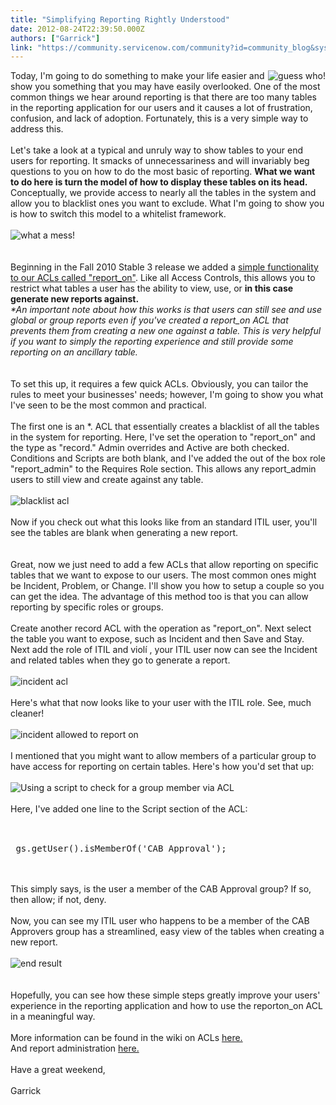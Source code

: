 ```yaml
---
title: "Simplifying Reporting Rightly Understood"
date: 2012-08-24T22:39:50.000Z
authors: ["Garrick"]
link: "https://community.servicenow.com/community?id=community_blog&sys_id=31dda6e9dbd0dbc01dcaf3231f9619f6"
---
```

<p><img  class="jive-image" src="0c6bc486db109fc03eb27a9e0f9619be.iix" alt="guess who!" style="float:right" />Today, I'm going to do something to make your life easier and show you something that you may have easily overlooked. One of the most common things we hear around reporting is that there are too many tables in the reporting application for our users and it causes a lot of frustration, confusion, and lack of adoption. Fortunately, this is a very simple way to address this. <br /><br />Let's take a look at a typical and unruly way to show tables to your end users for reporting. It smacks of unnecessariness and will invariably beg questions to you on how to do the most basic of reporting. <strong>What we want to do here is turn the model of how to display these tables on its head.</strong> Conceptually, we provide access to nearly all the tables in the system and allow you to blacklist ones you want to exclude. What I'm going to show you is how to switch this model to a whitelist framework. <br /><br /><img  class="jive-image" src="b31363b9dbd01fc068c1fb651f9619ea.iix" alt="what a mess!" /><br /><br /><br />Beginning in the Fall 2010 Stable 3 release we added a <a title="ki.servicenow.com/index.php?title=Administering_Reports#Restricting_Report_Creation_with_ACLs" href="http://wiki.servicenow.com/index.php?title=Administering_Reports#Restricting_Report_Creation_with_ACLs">simple functionality to our ACLs called "report_on"</a>. Like all Access Controls, this allows you to restrict what tables a user has the ability to view, use, or <strong>in this case generate new reports against.</strong> <br /><i>*An important note about how this works is that users can still see and use global or group reports even if you've created a report_on ACL that prevents them from creating a new one against a table. This is very helpful if you want to simply the reporting experience and still provide some reporting on an ancillary table.</i> <br /><br /><br />To set this up, it requires a few quick ACLs. Obviously, you can tailor the rules to meet your businesses' needs; however, I'm going to show you what I've seen to be the most common and practical. <br /><br />The first one is an *. ACL that essentially creates a blacklist of all the tables in the system for reporting. Here, I've set the operation to "report_on" and the type as "record." Admin overrides and Active are both checked. Conditions and Scripts are both blank, and I've added the out of the box role "report_admin" to the Requires Role section. This allows any report_admin users to still view and create against any table. <br /><br /><img  class="jive-image" src="afb745c2dbd897041dcaf3231f9619c6.iix" alt="blacklist acl" /><br /><br />Now if you check out what this looks like from an standard ITIL user, you'll see the tables are blank when generating a new report.<br /><br /><img  alt="" class="jive-image" src="a982e042db9c5304b322f4621f961979.iix" /><br /><br />Great, now we just need to add a few ACLs that allow reporting on specific tables that we want to expose to our users. The most common ones might be Incident, Problem, or Change. I'll show you how to setup a couple so you can get the idea. The advantage of this method too is that you can allow reporting by specific roles or groups. <br /><br />Create another record ACL with the operation as "report_on". Next select the table you want to expose, such as Incident and then Save and Stay. Next add the role of ITIL and violí , your ITIL user now can see the Incident and related tables when they go to generate a report. <br /><br /><img  class="jive-image" src="1d5a88c2db5c1304b322f4621f961915.iix" alt="incident acl" /><br /><br />Here's what that now looks like to your user with the ITIL role. See, much cleaner!<br /><br /><img  class="jive-image" src="587923fddbd493049c9ffb651f9619c8.iix" alt="incident allowed to report on" /><br /><br />I mentioned that you might want to allow members of a particular group to have access for reporting on certain tables. Here's how you'd set that up:<br /><br /><img  class="jive-image" src="4f2d818adbd41b04ed6af3231f961975.iix" alt="Using a script to check for a group member via ACL" /><br /><br />Here, I've added one line to the Script section of the ACL:<br /><br /><pre __default_attr="plain" __jive_macro_name="code" class="jive_text_macro jive_macro_code"><br /> gs.getUser().isMemberOf('CAB Approval');</pre><br /><br />This simply says, is the user a member of the CAB Approval group? If so, then allow; if not, deny. <br /><br />Now, you can see my ITIL user who happens to be a member of the CAB Approvers group has a streamlined, easy view of the tables when creating a new report. <br /><br /><img  class="jive-image" src="2dececcadb149344e9737a9e0f96195d.iix" alt="end result" /><br /><br /><br />Hopefully, you can see how these simple steps greatly improve your users' experience in the reporting application and how to use the reporton_on ACL in a meaningful way. <br /><br />More information can be found in the wiki on ACLs <a title="ki.servicenow.com/index.php?title=Using_Access_Control_Rules" href="http://wiki.servicenow.com/index.php?title=Using_Access_Control_Rules">here.</a> <br />And report administration <a title="ki.servicenow.com/index.php?title=Administering_Reports" href="http://wiki.servicenow.com/index.php?title=Administering_Reports">here.</a><br /><br />Have a great weekend,<br /><br />Garrick</p>